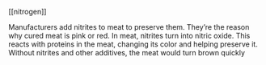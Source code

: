 [[nitrogen]]


Manufacturers add nitrites to meat to preserve them. They’re the reason why cured meat is pink or red. In meat, nitrites turn into nitric oxide. This reacts with proteins in the meat, changing its color and helping preserve it.
Without nitrites and other additives, the meat would turn brown quickly